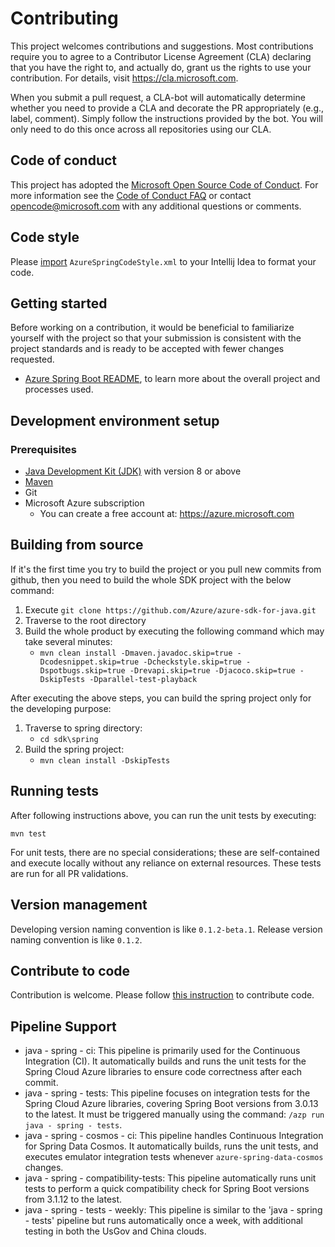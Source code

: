 # Contributing

This project welcomes contributions and suggestions. Most contributions require you to agree to a Contributor License
Agreement (CLA) declaring that you have the right to, and actually do, grant us the rights to use your contribution. For
details, visit https://cla.microsoft.com.

When you submit a pull request, a CLA-bot will automatically determine whether you need to provide a CLA and decorate
the PR appropriately (e.g., label, comment). Simply follow the instructions provided by the bot. You will only need to
do this once across all repositories using our CLA.

## Code of conduct

This project has adopted the [Microsoft Open Source Code of Conduct](https://opensource.microsoft.com/codeofconduct/).
For more information see the [Code of Conduct FAQ](https://opensource.microsoft.com/codeofconduct/faq/) or contact
[opencode@microsoft.com](mailto:opencode@microsoft.com) with any additional questions or comments.

## Code style

Please [import](https://www.jetbrains.com/help/idea/copying-code-style-settings.html) `AzureSpringCodeStyle.xml` to your Intellij Idea to format your code.

## Getting started

Before working on a contribution, it would be beneficial to familiarize yourself with the project so that your
submission is consistent with the project standards and is ready to be accepted with fewer changes requested. 

- [Azure Spring Boot README](https://github.com/Azure/azure-sdk-for-java/blob/main/sdk/spring/README.md), to learn more about the overall project and processes used.

## Development environment setup

### Prerequisites

- [Java Development Kit (JDK)][jdk_link] with version 8 or above
- [Maven][maven]
- Git
- Microsoft Azure subscription
    - You can create a free account at: https://azure.microsoft.com

## Building from source

If it's the first time you try to build the project or you pull new commits from github, then you need to build the whole SDK project with the below command:
1. Execute `git clone https://github.com/Azure/azure-sdk-for-java.git`
1. Traverse to the root directory
1. Build the whole product by executing the following command which may take several minutes:
    * `mvn clean install -Dmaven.javadoc.skip=true -Dcodesnippet.skip=true -Dcheckstyle.skip=true -Dspotbugs.skip=true -Drevapi.skip=true -Djacoco.skip=true -DskipTests -Dparallel-test-playback`

After executing the above steps, you can build the spring project only for the developing purpose:
1. Traverse to spring directory:
    * `cd sdk\spring`
1. Build the spring project:
    * `mvn clean install -DskipTests`


## Running tests

After following instructions above, you can run the
unit tests by executing: 
```shell
mvn test
```

For unit tests, there are no special considerations; these are self-contained and execute locally without any reliance
on external resources. These tests are run for all PR validations.


## Version management
Developing version naming convention is like `0.1.2-beta.1`. Release version naming convention is like `0.1.2`. 

## Contribute to code
Contribution is welcome. Please follow
[this instruction](https://github.com/Azure/azure-sdk-for-java/blob/main/CONTRIBUTING.md) to contribute code.

## Pipeline Support
- java - spring - ci: This pipeline is primarily used for the Continuous Integration (CI). It automatically builds and runs the unit tests for the Spring Cloud Azure libraries to ensure code correctness after each commit.
- java - spring - tests: This pipeline focuses on integration tests for the Spring Cloud Azure libraries, covering Spring Boot versions from 3.0.13 to the latest. It must be triggered manually using the command: `/azp run java - spring - tests`.
- java - spring - cosmos - ci: This pipeline handles Continuous Integration for Spring Data Cosmos. It automatically builds, runs the unit tests, and executes emulator integration tests whenever `azure-spring-data-cosmos` changes.
- java - spring - compatibility-tests: This pipeline automatically runs unit tests to perform a quick compatibility check for Spring Boot versions from 3.1.12 to the latest.
- java - spring - tests - weekly: This pipeline is similar to the 'java - spring - tests' pipeline but runs automatically once a week, with additional testing in both the UsGov and China clouds.

<!-- Links -->
[maven]: https://maven.apache.org/
[jdk_link]: https://docs.microsoft.com/java/azure/jdk/?view=azure-java-stable
